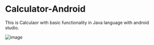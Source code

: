 # Calculator-Android
This is Calculaor with basic functionality in Java language with android studio.

![image](https://user-images.githubusercontent.com/71166016/166160057-626f9d96-a5f7-4392-90a5-1a4583f4e093.png)

